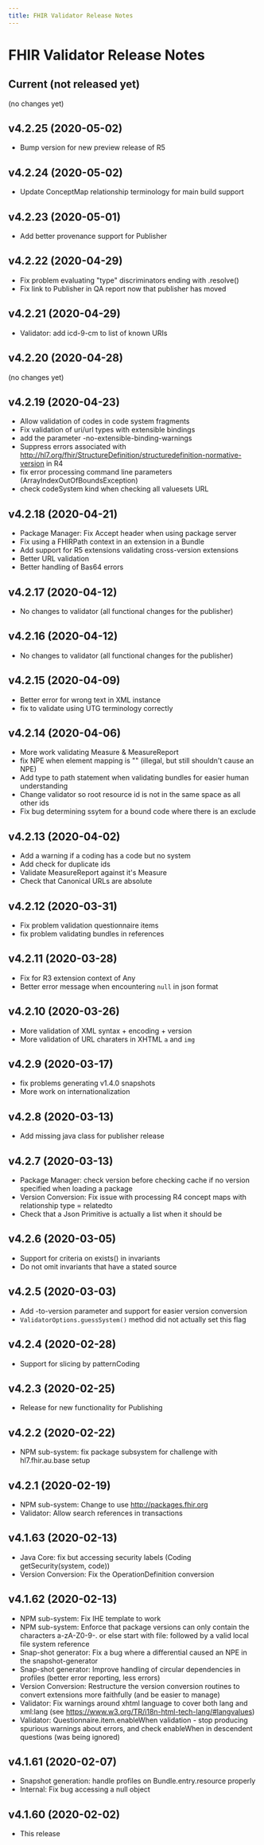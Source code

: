 ```yaml
---
title: FHIR Validator Release Notes
---
```


# FHIR Validator Release Notes

## Current (not released yet)

(no changes yet)

## v4.2.25 (2020-05-02)


* Bump version for new preview release of R5

## v4.2.24 (2020-05-02)


* Update ConceptMap relationship terminology for main build support

## v4.2.23 (2020-05-01)

* Add better provenance support for Publisher 

## v4.2.22 (2020-04-29)


* Fix problem evaluating "type" discriminators ending with .resolve()
* Fix link to Publisher in QA report now that publisher has moved

## v4.2.21 (2020-04-29)

* Validator: add icd-9-cm to list of known URIs

## v4.2.20 (2020-04-28)

(no changes yet)

## v4.2.19 (2020-04-23)


* Allow validation of codes in code system fragments
* Fix validation of uri/url types with extensible bindings
* add the parameter -no-extensible-binding-warnings
* Suppress errors associated with http://hl7.org/fhir/StructureDefinition/structuredefinition-normative-version in R4
* fix error processing command line parameters (ArrayIndexOutOfBoundsException)
* check codeSystem kind when checking all valuesets URL

## v4.2.18 (2020-04-21)

* Package Manager: Fix Accept header when using package server
* Fix using a FHIRPath context in an extension in a Bundle
* Add support for R5 extensions validating cross-version extensions
* Better URL validation
* Better handling of Bas64 errors

## v4.2.17 (2020-04-12)

* No changes to validator (all functional changes for the publisher)

## v4.2.16 (2020-04-12)

* No changes to validator (all functional changes for the publisher)

## v4.2.15 (2020-04-09)


* Better error for wrong text in XML instance
* fix to validate using UTG terminology correctly 

## v4.2.14 (2020-04-06)


* More work validating Measure & MeasureReport 
* fix NPE when element mapping is "" (illegal, but still shouldn't cause an NPE)
* Add type to path statement when validating bundles for easier human understanding
* Change validator so root resource id is not in the same space as all other ids
* Fix bug determining ssytem for a bound code where there is an exclude

## v4.2.13 (2020-04-02)

* Add a warning if a coding has a code but no system
* Add check for duplicate ids 
* Validate MeasureReport against it's Measure
* Check that Canonical URLs are absolute 

## v4.2.12 (2020-03-31)

* Fix problem validation questionnaire items 
* fix problem validating bundles in references 

## v4.2.11 (2020-03-28)


* Fix for R3 extension context of Any
* Better error message when encountering ```null``` in json format


## v4.2.10 (2020-03-26)

* More validation of XML syntax + encoding + version
* More validation of URL charaters in XHTML ```a``` and ```img```

## v4.2.9 (2020-03-17)

* fix problems generating v1.4.0 snapshots
* More work on internationalization

## v4.2.8 (2020-03-13)

* Add missing java class for publisher release

## v4.2.7 (2020-03-13)

* Package Manager: check version before checking cache if no version specified when loading a package
* Version Conversion: Fix issue with processing R4 concept maps with relationship type = relatedto
* Check that a Json Primitive is actually a list when it should be

## v4.2.6 (2020-03-05)

* Support for criteria on exists() in invariants
* Do not omit invariants that have a stated source

## v4.2.5 (2020-03-03)

* Add -to-version parameter and support for easier version conversion
* `ValidatorOptions.guessSystem()` method did not actually set this flag

## v4.2.4 (2020-02-28)

* Support for slicing by patternCoding

## v4.2.3 (2020-02-25)

* Release for new functionality for Publishing

## v4.2.2 (2020-02-22)

* NPM sub-system: fix package subsystem for challenge with hl7.fhir.au.base setup

## v4.2.1 (2020-02-19)

* NPM sub-system: Change to use http://packages.fhir.org
* Validator: Allow search references in transactions

## v4.1.63 (2020-02-13)

* Java Core: fix but accessing security labels (Coding getSecurity(system, code))
* Version Conversion: Fix the OperationDefinition conversion

## v4.1.62 (2020-02-13)

* NPM sub-system: Fix IHE template to work
* NPM sub-system: Enforce that package versions can only contain the characters a-zA-Z0-9-. or else start with file: followed by a valid local file system reference
* Snap-shot generator: Fix a bug where a differential caused an NPE in the snapshot-generator
* Snap-shot generator: Improve handling of circular dependencies in profiles (better error reporting, less errors)
* Version Conversion: Restructure the version conversion routines to convert extensions more faithfully (and be easier to manage)
* Validator: Fix warnings around xhtml language to cover both lang and xml:lang (see https://www.w3.org/TR/i18n-html-tech-lang/#langvalues)
* Validator: Questionnaire.item.enableWhen validation - stop producing spurious warnings about errors, and check enableWhen in descendent questions (was being ignored)

## v4.1.61 (2020-02-07)

* Snapshot generation: handle profiles on Bundle.entry.resource properly
* Internal: Fix bug accessing a null object

## v4.1.60 (2020-02-02)

* This release